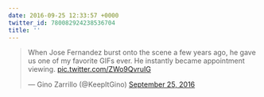 ```yaml
---
date: 2016-09-25 12:33:57 +0000
twitter_id: 780082924238536704
title: ''
---
```


<blockquote class="twitter-tweet"><p lang="en" dir="ltr">When Jose Fernandez burst onto the scene a few years ago, he gave us one of my favorite GIFs ever. He instantly became appointment viewing. <a href="https://t.co/ZWo9QvruIG">pic.twitter.com/ZWo9QvruIG</a></p>&mdash; Gino Zarrillo (@KeepItGino) <a href="https://twitter.com/KeepItGino/status/780037412332441601?ref_src=twsrc%5Etfw">September 25, 2016</a></blockquote>
<script async src="https://platform.twitter.com/widgets.js" charset="utf-8"></script>
